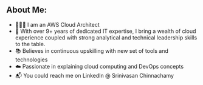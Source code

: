 ## About Me:
- 👨🏻‍💻 I am an AWS Cloud Architect
- 🎢 With over 9+ years of dedicated IT expertise, I bring a wealth of cloud experience coupled with strong analytical and technical leadership skills to the table.
- 📚 Believes in continuous upskilling with new set of tools and technologies
- ☁️ Passionate in explaining cloud computing and DevOps concepts
- 📬 You could reach me on LinkedIn @ Srinivasan Chinnachamy
